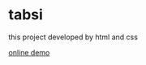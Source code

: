 # tabsi

this project developed by html and css

<a href="https://kimiyaalmasiweb.github.io/tabsi/">online demo</a>



